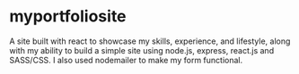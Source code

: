 # myportfoliosite
A site built with react to showcase my skills, experience, and lifestyle, along with my ability to build a simple site using node.js, express, react.js and SASS/CSS. I also used nodemailer to make my form functional.
